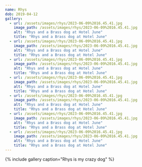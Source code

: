 ```yaml
---
name: Rhys 
dob: 2019-04-12 
gallery:
  - url: /assets/images/rhys/2023-06-09%2016.45.41.jpg
    image_path: /assets/images/rhys/2023-06-09%2016.45.41.jpg
    alt: "Rhys and a Brass dog at Hotel June"
    title: "Rhys and a Brass dog at Hotel June"
  - url: /assets/images/rhys/2023-06-09%2016.45.41.jpg
    image_path: /assets/images/rhys/2023-06-09%2016.45.41.jpg
    alt: "Rhys and a Brass dog at Hotel June"
    title: "Rhys and a Brass dog at Hotel June"
  - url: /assets/images/rhys/2023-06-09%2016.45.41.jpg
    image_path: /assets/images/rhys/2023-06-09%2016.45.41.jpg
    alt: "Rhys and a Brass dog at Hotel June"
    title: "Rhys and a Brass dog at Hotel June"
  - url: /assets/images/rhys/2023-06-09%2016.45.41.jpg
    image_path: /assets/images/rhys/2023-06-09%2016.45.41.jpg
    alt: "Rhys and a Brass dog at Hotel June"
    title: "Rhys and a Brass dog at Hotel June"
  - url: /assets/images/rhys/2023-06-09%2016.45.41.jpg
    image_path: /assets/images/rhys/2023-06-09%2016.45.41.jpg
    alt: "Rhys and a Brass dog at Hotel June"
    title: "Rhys and a Brass dog at Hotel June"
  - url: /assets/images/rhys/2023-06-09%2016.45.41.jpg
    image_path: /assets/images/rhys/2023-06-09%2016.45.41.jpg
    alt: "Rhys and a Brass dog at Hotel June"
    title: "Rhys and a Brass dog at Hotel June"
  - url: /assets/images/rhys/2023-06-09%2016.45.41.jpg
    image_path: /assets/images/rhys/2023-06-09%2016.45.41.jpg
    alt: "Rhys and a Brass dog at Hotel June"
    title: "Rhys and a Brass dog at Hotel June"
---
```


{% include gallery caption="Rhys is my crazy dog" %}

